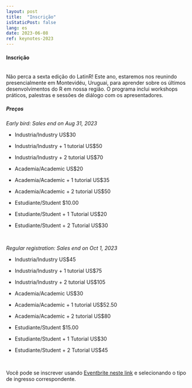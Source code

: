 ```yaml
---
layout: post
title:  "Inscrição"
isStaticPost: false
lang: es
date: 2023-06-08
ref: keynotes-2023
---
```


#### Inscrição

<br> Não perca a sexta edição do LatinR! Este ano, estaremos nos reunindo presencialmente em Montevidéu, Uruguai, para aprender sobre os últimos desenvolvimentos do R em nossa região. O programa inclui workshops práticos, palestras e sessões de diálogo com os apresentadores.
<br>

##### Preços

_Early bird: Sales end on Aug 31, 2023_

- Industria/Industry US$30

- Industria/Industry + 1 tutorial US$50

- Industria/Industry + 2 tutorial US$70

- Academia/Academic US$20

- Academia/Academic + 1 tutorial US$35

- Academia/Academic + 2 tutorial US$50

- Estudiante/Student $10.00

- Estudiante/Student + 1 Tutorial US$20

- Estudiante/Student + 2 Tutorial US$30


<br>


_Regular registration: Sales end on Oct 1, 2023_

- Industria/Industry US$45

- Industria/Industry + 1 tutorial US$75

- Industria/Industry + 2 tutorial US$105

- Academia/Academic US$30

- Academia/Academic + 1 tutorial US$52.50

- Academia/Academic + 2 tutorial US$80

- Estudiante/Student $15.00

- Estudiante/Student + 1 Tutorial US$30

- Estudiante/Student + 2 Tutorial US$45

<br>


Você pode se inscrever usando [Eventbrite neste link](https://www.eventbrite.cl/e/latinr-2023-conferencia-latinoamericana-sobre-uso-de-r-en-id-tickets-637517701607?utm-campaign=social&utm-content=attendeeshare&utm-medium=discovery&utm-term=listing&utm-source=cp&aff=escb) e selecionando o tipo de ingresso correspondente.
